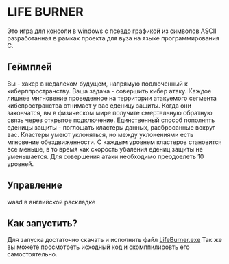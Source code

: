 # LIFE BURNER
Это игра для консоли в windows с псевдо графикой из символов ASCII разработанная в рамках проекта для вуза на языке программирования C.

## Геймплей
Вы - хакер в недалеком будущем, напрямую подлюченный к киберппространству. 
Ваша задача - совершить кибер атаку.
Каждое лишнее мнгновение проведенное на территории атакуемого сегмента кибепространства отнимает у вас еденицу защиты. Когда они закончатся, вы в физическом мире получите смертельную обратную связь через открытое подключение.
Единственный способ пополнять еденицы защиты - поглощать кластеры данных, расбросанные вокруг вас.
Кластеры умеют уклоняться, но между уклонениями есть мгновение обездвиженности.
С каждым уровнем кластеров становится все меньше, в то время как скорость убаления едениц защиты не уменьшается.
Для совершения атаки необходимо преодоелеть 10 уровней.

## Управление
wasd в английской раскладке

## Как запустить?
Для запуска достаточно скачать и исполнить файл [LifeBurner.exe](https://github.com/gromh-gromh/LifeBurner/raw/main/LifeBurner.exe)
Так же вы можете просмотреть исходный код и скомппилировть его самостоятельно.
